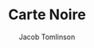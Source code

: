 ---
title: Carte Noire
github: https://github.com/jacobtomlinson/carte-noire
demo: http://carte-noire.jacobtomlinson.co.uk/
author: Jacob Tomlinson
ssg:
  - Jekyll
cms:
  - No Cms
---